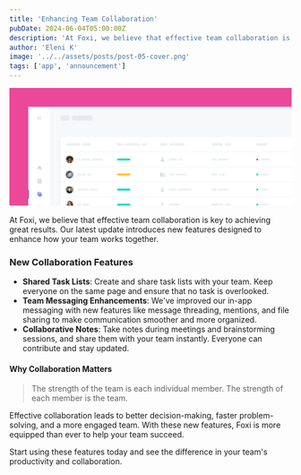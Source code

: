 ```yaml
---
title: 'Enhancing Team Collaboration'
pubDate: 2024-06-04T05:00:00Z
description: 'At Foxi, we believe that effective team collaboration is key to achieving great results. Our latest update introduces new features designed to enhance how your team works together.'
author: 'Eleni K'
image: '../../assets/posts/post-05-cover.png'
tags: ['app', 'announcement']
---
```


![Foxi is here.](../../assets/posts/post-05.png)

At Foxi, we believe that effective team collaboration is key to achieving great results. Our latest update introduces new features designed to enhance how your team works together.

### New Collaboration Features

- **Shared Task Lists**: Create and share task lists with your team. Keep everyone on the same page and ensure that no task is overlooked.
- **Team Messaging Enhancements**: We've improved our in-app messaging with new features like message threading, mentions, and file sharing to make communication smoother and more organized.
- **Collaborative Notes**: Take notes during meetings and brainstorming sessions, and share them with your team instantly. Everyone can contribute and stay updated.

#### Why Collaboration Matters

> The strength of the team is each individual member. The strength of each member is the team.

Effective collaboration leads to better decision-making, faster problem-solving, and a more engaged team. With these new features, Foxi is more equipped than ever to help your team succeed.

Start using these features today and see the difference in your team's productivity and collaboration.
